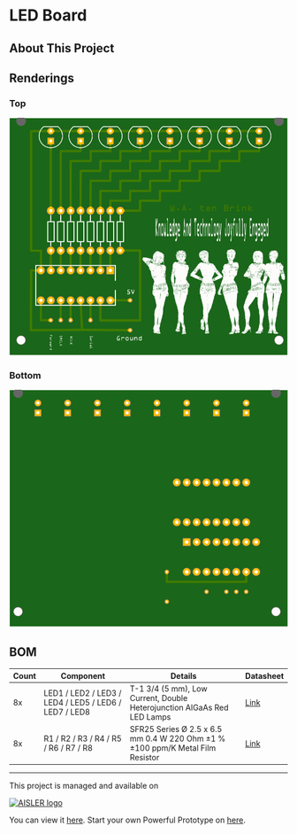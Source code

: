 # LED Board

## About This Project



## Renderings

### Top
[![Top Rendering](renderings/top.png)](https://aisler.net/p/DBRTVFVO)

### Bottom
[![Bottom Rendering](renderings/bottom.png)](https://aisler.net/p/DBRTVFVO)

## BOM

|Count|Component|Details|Datasheet|
|-|-|-|-|
|8x|LED1 / LED2 / LED3 / LED4 / LED5 / LED6 / LED7 / LED8|T-1 3/4 (5 mm), Low Current, Double Heterojunction AlGaAs Red LED Lamps|[Link](http://datasheet.octopart.com/HLMP-D150-Avago-datasheet-10310526.pdf)|
|8x|R1 / R2 / R3 / R4 / R5 / R6 / R7 / R8|SFR25 Series Ø 2.5 x 6.5 mm 0.4 W 220 Ohm ±1 % ±100 ppm/K Metal Film Resistor|[Link](http://datasheet.octopart.com/SFR2500002200FR500-Vishay-datasheet-7601024.pdf)|

---

This project is managed and available on

[![AISLER logo](https://aisler.net/public/logo.png)](https://aisler.net/p/DBRTVFVO)

You can view it [here](https://aisler.net/p/DBRTVFVO). Start your own Powerful Prototype on [here](https://aisler.net).
